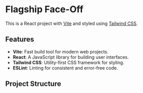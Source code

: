 # Flagship Face-Off

This is a React project with [Vite](https://vitejs.dev/) and styled using [Tailwind CSS](https://tailwindcss.com/).

## Features

- **Vite**: Fast build tool for modern web projects.
- **React**: A JavaScript library for building user interfaces.
- **Tailwind CSS**: Utility-first CSS framework for styling.
- **ESLint**: Linting for consistent and error-free code.

## Project Structure

